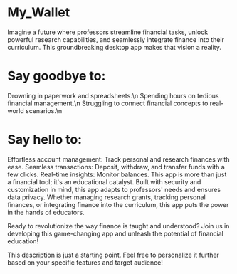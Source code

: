 # My_Wallet
Imagine a future where professors streamline financial tasks, unlock powerful research capabilities, and seamlessly integrate finance into their curriculum. This groundbreaking desktop app makes that vision a reality.

# Say goodbye to:

Drowning in paperwork and spreadsheets.\n
Spending hours on tedious financial management.\n
Struggling to connect financial concepts to real-world scenarios.\n

# Say hello to:

Effortless account management: Track personal and research finances with ease.
Seamless transactions: Deposit, withdraw, and transfer funds with a few clicks.
Real-time insights: Monitor balances.
This app is more than just a financial tool; it's an educational catalyst.
Built with security and customization in mind, this app adapts to professors' needs and ensures data privacy. Whether managing research grants, tracking personal finances, or integrating finance into the curriculum, this app puts the power in the hands of educators.

Ready to revolutionize the way finance is taught and understood? Join us in developing this game-changing app and unleash the potential of financial education!

This description is just a starting point. Feel free to personalize it further based on your specific features and target audience!
